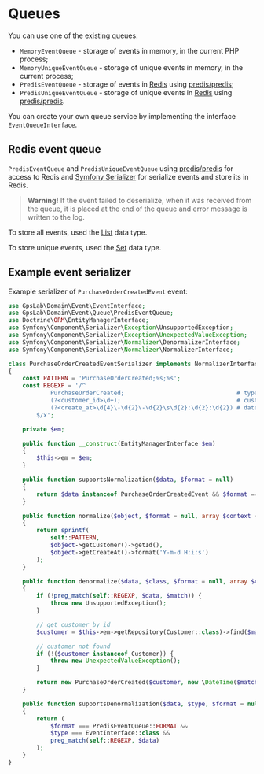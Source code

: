 Queues
======

You can use one of the existing queues:

* `MemoryEventQueue` - storage of events in memory, in the current PHP process;
* `MemoryUniqueEventQueue` - storage of unique events in memory, in the current process;
* `PredisEventQueue` - storage of events in [Redis](https://redis.io/) using
[predis/predis](https://packagist.org/packages/predis/predis);
* `PredisUniqueEventQueue` - storage of unique events in [Redis](https://redis.io/) using
[predis/predis](https://packagist.org/packages/predis/predis).

You can create your own queue service by implementing the interface `EventQueueInterface`.

## Redis event queue

`PredisEventQueue` and `PredisUniqueEventQueue` using [predis/predis](https://packagist.org/packages/predis/predis) for access to Redis and
[Symfony Serializer](http://symfony.com/doc/current/components/serializer.html) for serialize events and store its in
Redis.

> **Warning!**  If the event failed to deserialize, when it was received from the queue, it is placed at the end of
> the queue and error message is written to the log.

To store all events, used the [List](https://redis.io/topics/data-types-intro#redis-lists) data type.

To store unique events, used the [Set](https://redis.io/topics/data-types-intro#redis-sets) data type.

## Example event serializer

Example serializer of `PurchaseOrderCreatedEvent` event:

```php
use GpsLab\Domain\Event\EventInterface;
use GpsLab\Domain\Event\Queue\PredisEventQueue;
use Doctrine\ORM\EntityManagerInterface;
use Symfony\Component\Serializer\Exception\UnsupportedException;
use Symfony\Component\Serializer\Exception\UnexpectedValueException;
use Symfony\Component\Serializer\Normalizer\DenormalizerInterface;
use Symfony\Component\Serializer\Normalizer\NormalizerInterface;

class PurchaseOrderCreatedEventSerializer implements NormalizerInterface, DenormalizerInterface
{
    const PATTERN = 'PurchaseOrderCreated;%s;%s';
    const REGEXP = '/^
            PurchaseOrderCreated;                                # type
            (?<customer_id>\d+);                                 # customer id
            (?<create_at>\d{4}\-\d{2}\-\d{2}\s\d{2}:\d{2}:\d{2}) # date create
        $/x';

    private $em;

    public function __construct(EntityManagerInterface $em)
    {
        $this->em = $em;
    }

    public function supportsNormalization($data, $format = null)
    {
        return $data instanceof PurchaseOrderCreatedEvent && $format == PredisEventQueue::FORMAT;
    }

    public function normalize($object, $format = null, array $context = [])
    {
        return sprintf(
            self::PATTERN,
            $object->getCustomer()->getId(),
            $object->getCreateAt()->format('Y-m-d H:i:s')
        );
    }

    public function denormalize($data, $class, $format = null, array $context = [])
    {
        if (!preg_match(self::REGEXP, $data, $match)) {
            throw new UnsupportedException();
        }

        // get customer by id
        $customer = $this->em->getRepository(Customer::class)->find($match['customer_id']);

        // customer not found
        if (!($customer instanceof Customer)) {
            throw new UnexpectedValueException();
        }

        return new PurchaseOrderCreated($customer, new \DateTime($match['create_at']));
    }

    public function supportsDenormalization($data, $type, $format = null)
    {
        return (
            $format === PredisEventQueue::FORMAT &&
            $type === EventInterface::class &&
            preg_match(self::REGEXP, $data)
        );
    }
}
```
